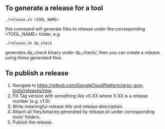 ## To generate a release for a tool

```
./release.sh <TOOL_NAME>
```

this command will generate files to release under the corresponding <TOOL_NAME> folder, e.g.

```
./release.sh dp_check
```

generates dp_check binary under dp_check/, then you can create a release using those generated files.


## To publish a release

1) Navigate to https://github.com/GoogleCloudPlatform/grpc-gcp-tools/releases/new.
2) Fill Tag version with something like vX.XX where X.XX is a release number
(e.g. v1.0).
3) Write meaningful release title and release description.
4) Attach all files/binaries generated by release.sh under corresponding tools' folders.
5) Publish the release.

